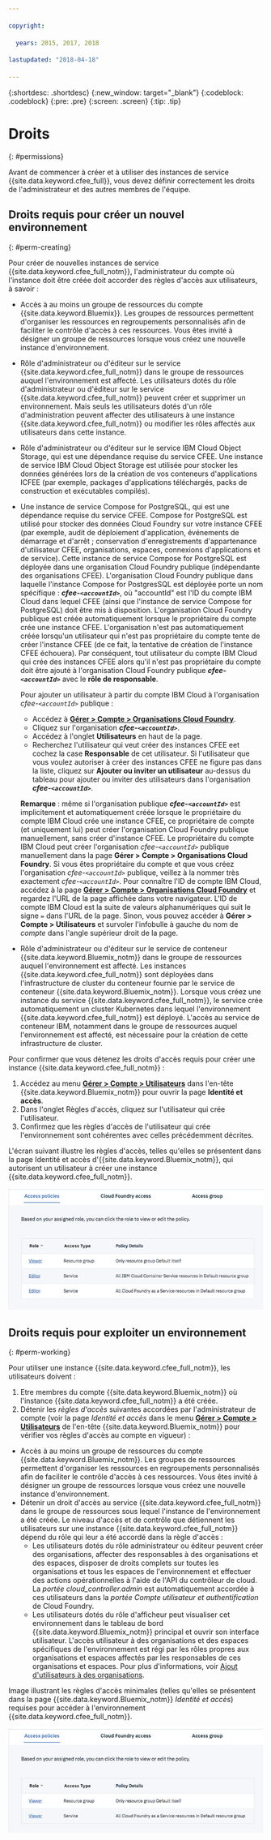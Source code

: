 ```yaml
---

copyright:

  years: 2015, 2017, 2018

lastupdated: "2018-04-18"

---
```


{:shortdesc: .shortdesc}
{:new_window: target="_blank"}
{:codeblock: .codeblock}
{:pre: .pre}
{:screen: .screen}
{:tip: .tip}

# Droits
{: #permissions}

Avant de commencer à créer et à utiliser des instances de service {{site.data.keyword.cfee_full}}, vous devez définir correctement les droits de l'administrateur et des autres membres de l'équipe.

## Droits requis pour créer un nouvel environnement
{: #perm-creating}

Pour créer de nouvelles instances de service {{site.data.keyword.cfee_full_notm}}, l'administrateur du compte où l'instance doit être créée doit accorder des règles d'accès aux utilisateurs, à savoir :

* Accès à au moins un groupe de ressources du compte {{site.data.keyword.Bluemix}}. Les groupes de ressources permettent d'organiser les ressources en regroupements personnalisés afin de faciliter le contrôle d'accès à ces ressources. Vous êtes invité à désigner un groupe de ressources lorsque vous créez une nouvelle instance d'environnement.

* Rôle d'administrateur ou d'éditeur sur le service {{site.data.keyword.cfee_full_notm}} dans le groupe de ressources auquel l'environnement est affecté. Les utilisateurs dotés du rôle d'administrateur ou d'éditeur sur le service {{site.data.keyword.cfee_full_notm}} peuvent créer et supprimer un environnement. Mais seuls les utilisateurs dotés d'un rôle d'administration peuvent affecter des utilisateurs à une instance {{site.data.keyword.cfee_full_notm}} ou modifier les rôles affectés aux utilisateurs dans cette instance.

* Rôle d'administrateur ou d'éditeur sur le service IBM Cloud Object Storage, qui est une dépendance requise du service CFEE. Une instance de service IBM Cloud Object Storage est utilisée pour stocker les données générées lors de la création de vos conteneurs d'applications ICFEE (par exemple, packages d'applications téléchargés, packs de construction et exécutables compilés).

* Une instance de service Compose for PostgreSQL, qui est une dépendance requise du service CFEE. Compose for PostgreSQL est utilisé pour stocker des données Cloud Foundry sur votre instance CFEE (par exemple, audit de déploiement d'application, événements de démarrage et d'arrêt ; conservation d'enregistrements d'appartenance d'utilisateur CFEE, organisations, espaces, connexions d'applications et de service). Cette instance de service Compose for PostgreSQL est déployée dans une organisation Cloud Foundry publique (indépendante des organisations CFEE). L'organisation Cloud Foundry publique dans laquelle l'instance Compose for PostgresSQL est déployée porte un nom spécifique : **_cfee-`<accountId>`_**, où "accountId" est l'ID du compte IBM Cloud dans lequel CFEE (ainsi que l'instance de service Compose for PostgreSQL) doit être mis à disposition. L'organisation Cloud Foundry publique est créée automatiquement lorsque le propriétaire du compte crée une instance CFEE. L'organisation n'est pas automatiquement créée lorsqu'un utilisateur qui n'est pas propriétaire du compte tente de créer l'instance CFEE (de ce fait, la tentative de création de l'instance CFEE échouera). Par conséquent, tout utilisateur du compte IBM Cloud qui crée des instances CFEE alors qu'il n'est pas propriétaire du compte doit être ajouté à l'organisation Cloud Foundry publique **_cfee-`<accountId>`_** avec le **rôle de responsable**.   

   Pour ajouter un utilisateur à partir du compte IBM Cloud à l'organisation _cfee-`<accountId>`_ publique :
    * Accédez à [**Gérer > Compte > Organisations Cloud Foundry**](https://console.bluemix.net/account/organizations).
    * Cliquez sur l'organisation **_cfee-`<accountId>`_**.
    * Accédez à l'onglet **Utilisateurs** en haut de la page.
    * Recherchez l'utilisateur qui veut créer des instances CFEE eet cochez la case **Responsable** de cet utilisateur. Si l'utilisateur que vous voulez autoriser à créer des instances CFEE ne figure pas dans la liste, cliquez sur **Ajouter ou inviter un utilisateur** au-dessus du tableau pour ajouter ou inviter des utilisateurs dans l'organisation **_cfee-`<accountId>`_**.

   **Remarque** : même si l'organisation publique **_cfee-`<accountId>`_** est implicitement et automatiquement créée lorsque le propriétaire du compte IBM Cloud crée une instance CFEE, ce propriétaire de compte (et uniquement lui) peut créer l'organisation Cloud Foundry publique manuellement, sans créer d'instance CFEE. Le propriétaire du compte IBM Cloud peut créer l'organisation _cfee-`<accountId>`_ publique manuellement dans la page **Gérer > Compte > Organisations Cloud Foundry**. Si vous êtes propriétaire du compte et que vous créez l'organisation _cfee-`<accountId>`_ publique, veillez à la nommer très exactement _cfee-`<accountId>`_. Pour connaître l'ID de compte IBM Cloud, accédez à la page [**Gérer > Compte > Organisations Cloud Foundry**](https://console.bluemix.net/account/organizations) et regardez l'URL de la page affichée dans votre navigateur. L'ID de compte IBM Cloud est la suite de valeurs alphanumériques qui suit le signe `=` dans l'URL de la page. Sinon, vous pouvez accéder à __Gérer > Compte > Utilisateurs__ et survoler l'infobulle à gauche du nom de _compte_ dans l'angle supérieur droit de la page.
   
* Rôle d'administrateur ou d'éditeur sur le service de conteneur {{site.data.keyword.Bluemix_notm}} dans le groupe de ressources auquel l'environnement est affecté. Les instances {{site.data.keyword.cfee_full_notm}} sont déployées dans l'infrastructure de cluster du conteneur fournie par le service de conteneur {{site.data.keyword.Bluemix_notm}}. Lorsque vous créez une instance du service {{site.data.keyword.cfee_full_notm}}, le service crée automatiquement un cluster Kubernetes dans lequel l'environnement {{site.data.keyword.cfee_full_notm}} est déployé. L'accès au service de conteneur IBM, notamment dans le groupe de ressources auquel l'environnement est affecté, est nécessaire pour la création de cette infrastructure de cluster.

Pour confirmer que vous détenez les droits d'accès requis pour créer une instance {{site.data.keyword.cfee_full_notm}} :
1. Accédez au menu [**Gérer > Compte > Utilisateurs**](https://console.bluemix.net/iam/#/users) dans l'en-tête {{site.data.keyword.Bluemix_notm}} pour ouvrir la page **Identité et accès**.
2. Dans l'onglet Règles d'accès, cliquez sur l'utilisateur qui crée l'utilisateur.
3. Confirmez que les règles d'accès de l'utilisateur qui crée l'environnement sont cohérentes avec celles précédemment décrites.

L'écran suivant illustre les règles d'accès, telles qu'elles se présentent dans la page Identité et accès d'{{site.data.keyword.Bluemix_notm}}, qui autorisent un utilisateur à créer une instance {{site.data.keyword.cfee_full_notm}}.

![Règles d'accès](img/AccessPolicies_Creator.png)

## Droits requis pour exploiter un environnement
{: #perm-working}

Pour utiliser une instance {{site.data.keyword.cfee_full_notm}}, les utilisateurs doivent :
1. Etre membres du compte {{site.data.keyword.Bluemix_notm}} où l'instance {{site.data.keyword.cfee_full_notm}} a été créée.
2. Détenir les _règles d'accès_ suivantes accordées par l'administrateur de compte (voir la page _Identité et accès_ dans le menu [**Gérer > Compte > Utilisateurs**](https://console.bluemix.net/iam/#/users) de l'en-tête {{site.data.keyword.Bluemix_notm}} pour vérifier vos règles d'accès au compte en vigueur) :
  - Accès à au moins un groupe de ressources du compte {{site.data.keyword.Bluemix_notm}}. Les groupes de ressources permettent d'organiser les ressources en regroupements personnalisés afin de faciliter le contrôle d'accès à ces ressources. Vous êtes invité à désigner un groupe de ressources lorsque vous créez une nouvelle instance d'environnement.
  - Détenir un droit d'accès au service {{site.data.keyword.cfee_full_notm}} dans le groupe de ressources sous lequel l'instance de l'environnement a été créée. Le niveau d'accès et de contrôle que détiennent les utilisateurs sur une instance {{site.data.keyword.cfee_full_notm}} dépend du rôle qui leur a été accordé dans la règle d'accès :
     - Les utilisateurs dotés du rôle administrateur ou éditeur peuvent créer des organisations, affecter des responsables à des organisations et des espaces, disposer de droits complets sur toutes les organisations et tous les espaces de l'environnement et effectuer des actions opérationnelles à l'aide de l'API du contrôleur de cloud. La _portée cloud_controller.admin_ est automatiquement accordée à ces utilisateurs dans la _portée Compte utilisateur et authentification_ de Cloud Foundry.
     - Les utilisateurs dotés du rôle d'afficheur peut visualiser cet environnement dans le tableau de bord {{site.data.keyword.Bluemix_notm}} principal et ouvrir son interface utilisateur. L'accès utilisateur à des organisations et des espaces spécifiques de l'environnement est régi par les rôles propres aux organisations et espaces affectés par les responsables de ces organisations et espaces. Pour plus d'informations, voir [Ajout d'utilisateurs à des organisations](add-users.html).

Image illustrant les règles d'accès minimales (telles qu'elles se présentent dans la page {{site.data.keyword.Bluemix_notm}} _Identité et accès_) requises pour accéder à l'environnement {{site.data.keyword.cfee_full_notm}}.

![Règles d'accès](img/AccessPolicies_User.png)

